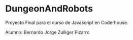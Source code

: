 # DungeonAndRobots

Proyecto Final para el curso de Javascript en Coderhouse.

Alumno: Bernardo Jorge Zulliger Pizarro

